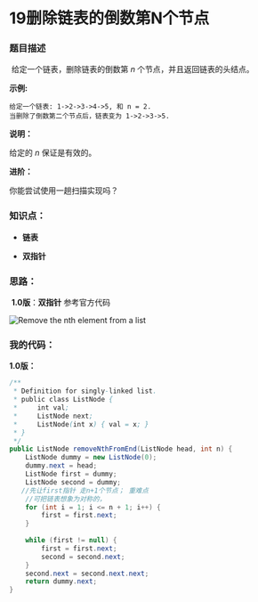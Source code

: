 # 19删除链表的倒数第N个节点

### 题目描述

​    给定一个链表，删除链表的倒数第 *n* 个节点，并且返回链表的头结点。   

 **示例:**

```
给定一个链表: 1->2->3->4->5, 和 n = 2.
当删除了倒数第二个节点后，链表变为 1->2->3->5.
```

**说明：**

给定的 *n* 保证是有效的。

**进阶：**

你能尝试使用一趟扫描实现吗？

### 知识点：

- **链表**

- **双指针**


### 思路：

​	**1.0版**：**双指针**  参考官方代码

![Remove the nth element from a list](https://pic.leetcode-cn.com/4e134986ba59f69042b2769b84e3f2682f6745033af7bcabcab42922a58091ba-file_1555694482088)

### 我的代码：

**1.0版：**

```java
/**
 * Definition for singly-linked list.
 * public class ListNode {
 *     int val;
 *     ListNode next;
 *     ListNode(int x) { val = x; }
 * }
 */
public ListNode removeNthFromEnd(ListNode head, int n) {
    ListNode dummy = new ListNode(0);
    dummy.next = head;
    ListNode first = dummy;
    ListNode second = dummy;
   //先让first指针 走n+1个节点； 重难点
    //可把链表想象为对称的，
    for (int i = 1; i <= n + 1; i++) {
        first = first.next;
    }
    
    while (first != null) {
        first = first.next;
        second = second.next;
    }
    second.next = second.next.next;
    return dummy.next;
}

```

